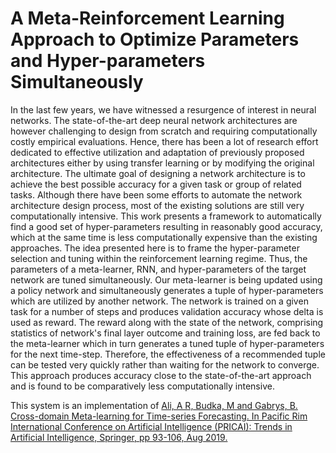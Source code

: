 # A Meta-Reinforcement Learning Approach to Optimize Parameters and Hyper-parameters Simultaneously

In the last few years, we have witnessed a resurgence of interest in neural networks. The state-of-the-art deep neural network architectures are however challenging to design from scratch and requiring computationally costly empirical evaluations. Hence, there has been a lot of research effort dedicated to effective utilization and adaptation of previously proposed architectures either by using transfer learning or by modifying the original architecture. The ultimate goal of designing a network architecture is to achieve the best possible accuracy for a given task or group of related tasks. Although there have been some efforts to automate the network architecture design process, most of the existing solutions are still very computationally intensive. This work presents a framework to automatically find a good set of hyper-parameters resulting in reasonably good accuracy, which at the same time is less computationally expensive than the existing approaches. The idea presented here is to frame the hyper-parameter selection and tuning within the reinforcement learning regime. Thus, the parameters of a meta-learner, RNN, and hyper-parameters of the target network are tuned simultaneously. Our meta-learner is being updated using a policy network and simultaneously generates a tuple of hyper-parameters which are utilized by another network. The network is trained on a given task for a number of steps and produces validation accuracy whose delta is used as reward. The reward along with the state of the network, comprising statistics of network's final layer outcome and training loss, are fed back to the meta-learner which in turn generates a tuned tuple of hyper-parameters for the next time-step. Therefore, the effectiveness of a recommended tuple can be tested very quickly rather than waiting for the network to converge. This approach produces accuracy close to the state-of-the-art approach and is found to be comparatively less computationally intensive.

This system is an implementation of 
<a href="https://link.springer.com/chapter/10.1007/978-3-030-29911-8_8">Ali, A R, Budka, M and Gabrys, B. Cross-domain Meta-learning for Time-series Forecasting. In Pacific Rim International Conference on Artificial Intelligence (PRICAI): Trends in Artificial Intelligence, Springer, pp 93-106, Aug 2019.</a>


